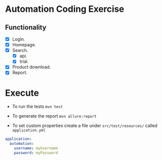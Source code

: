 # Automation Coding Exercise 


## Functionality 
- [x] Login.
- [x] Homepage.
- [x] Search.
   - [x] api.
   - [x] trial.
- [x] Product download.
- [x] Report.

# Execute 

- To run the tests `mvn test`

- To generate the report `mvn allure:report`

- To set custom properties create a file under `src/test/resources/` called `application.yml`

```yaml
application:
  automation:
    username: myUsername
    password: myPassword
```
